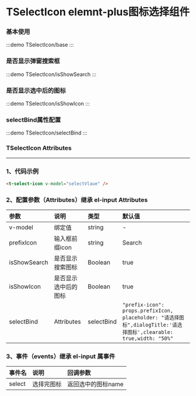 # TSelectIcon elemnt-plus图标选择组件

### 基本使用

:::demo
TSelectIcon/base
:::

### 是否显示弹窗搜索框

:::demo
TSelectIcon/isShowSearch
:::

### 是否显示选中后的图标

:::demo
TSelectIcon/isShowIcon
:::

### selectBind属性配置

:::demo
TSelectIcon/selectBind
:::

### TSelectIcon Attributes

---

### 1、代码示例

```html
<t-select-icon v-model="selectVlaue" />
```

### 2、配置参数（Attributes）继承 el-input Attributes

| 参数         | 说明                 | 类型       | 默认值                                                                                                             |
| :----------- | :------------------- | :--------- | :----------------------------------------------------------------------------------------------------------------- |
| v-model      | 绑定值               | string     | -                                                                                                                  |
| prefixIcon   | 输入框前缀icon       | string     | Search                                                                                                             |
| isShowSearch | 是否显示搜索图标     | Boolean    | true                                                                                                               |
| isShowIcon   | 是否显示选中后的图标 | Boolean    | true                                                                                                               |
| selectBind   | Attributes           | selectBind | `"prefix-icon": props.prefixIcon, placeholder: "请选择图标",dialogTitle:'请选择图标',clearable: true,width: "50%"` |

### 3、事件（events）继承 el-input 属事件

| 事件名 | 说明       | 回调参数           |
| :----- | :--------- | :----------------- |
| select | 选择完图标 | 返回选中的图标name |
